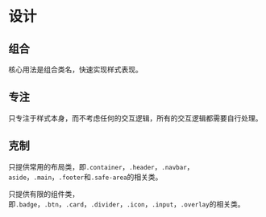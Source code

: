 # 设计

## 组合

核心用法是组合类名，快速实现样式表现。

## 专注

只专注于样式本身，而不考虑任何的交互逻辑，所有的交互逻辑都需要自行处理。

## 克制

只提供常用的布局类，即`.container`，`.header`，`.navbar`，`aside`，`.main`，`.footer`和`.safe-area`的相关类。

只提供有限的组件类，即`.badge`，`.btn`，`.card`，`.divider`，`.icon`，`.input`，`.overlay`的相关类。
